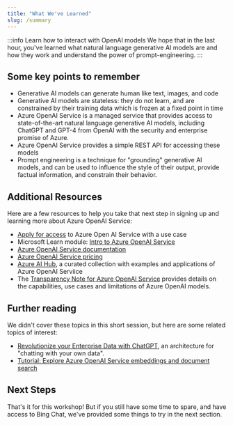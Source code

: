 ```yaml
---
title: "What We've Learned"
slug: /summary
---
```


:::info Learn how to interact with OpenAI models
We hope that in the last hour, you've learned what natural language generative AI models are and how they work and understand the power of prompt-engineering. 
:::

## Some key points to remember
 - Generative AI models can generate human like text, images, and code
 - Generative AI models are stateless: they do not learn, and are constrained by their training data which is frozen at a fixed point in time
- Azure OpenAI Service is a managed service that provides access to state-of-the-art natural language generative AI models, including ChatGPT and GPT-4 from OpenAI with the security and enterprise promise of Azure.
- Azure OpenAI Service provides a simple REST API for accessing these models
- Prompt engineering is a technique for "grounding" generative AI models, and can be used to influence the style of their output, provide factual information, and constrain their behavior.

## Additional Resources

Here are a few resources to help you take that next step in signing up and learning more about Azure OpenAI Service:

- [Apply for access](https://aka.ms/oaiapply) to Azure Open AI Service with a use case
- Microsoft Learn module: [Intro to Azure OpenAI Service](https://learn.microsoft.com/en-us/training/modules/explore-azure-openai/)
- [Azure OpenAI Service documentation](https://learn.microsoft.com/en-us/azure/cognitive-services/openai/)
- [Azure OpenAI Service pricing](https://azure.microsoft.com/en-us/products/cognitive-services/openai-service/#pricing)
- [Azure AI Hub](https://github.com/Azure-Samples/azure-ai), a curated collection with examples and applications of Azure OpenAI Serviice
- The [Transparency Note for Azure OpenAI Service](https://learn.microsoft.com/en-us/legal/cognitive-services/openai/transparency-note) provides details on the capabilities, use cases and limitations of Azure OpenAI models. 

## Further reading

We didn't cover these topics in this short session, but here are some related topics of interest:

- [Revolutionize your Enterprise Data with ChatGPT](https://techcommunity.microsoft.com/t5/ai-applied-ai-blog/revolutionize-your-enterprise-data-with-chatgpt-next-gen-apps-w/ba-p/3762087), an architecture for "chatting with your own data".
- [Tutorial: Explore Azure OpenAI Service embeddings and document search](https://learn.microsoft.com/en-us/azure/cognitive-services/openai/tutorials/embeddings?tabs=command-line)

## Next Steps

That's it for this workshop! But if you still have some time to spare, and have access to Bing Chat, we've provided some things to try in the next section.
